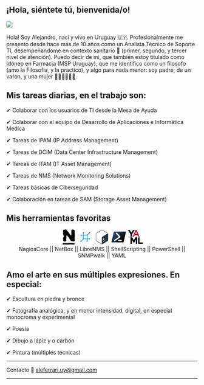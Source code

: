 ## ¡Hola, siéntete tú, bienvenida/o! 

[![](https://img.shields.io/badge/LinkedIn-0077B5?style=for-the-badge&logo=linkedin&logoColor=white)]([https://www.linkedin.com/in/aleferrari-uy](https://www.linkedin.com/in/alejandrogabrielferrariespiga/))

<p>Hola! Soy Alejandro, nací y vivo en Uruguay 🇺🇾. Profesionalmente me presento desde hace más de 10 años como un Analista Técnico de Soporte TI, desempeñandome en contexto sanitario 🏥 (primer, segundo, y tercer nivel de atención).
Puedo decir de mi, que también estoy titulado como Idóneo en Farmacia (MSP Uruguay), que me identifico como un filosofo (amo la Filosofía, y la practico), y algo para nada menor: soy padre, de un varon, y una mujer 🙋🏻‍♂️🙋🏼‍♀️.


<h2>Mis tareas diarias, en el trabajo son:</h2>

✔ Colaborar con los usuarios de TI desde la Mesa de Ayuda

✔ Colaborar con el equipo de Desarrollo de Aplicaciones e Informática Médica

✔ Tareas de IPAM (IP Address Management)

✔ Tareas de DCIM (Data Center Infrastructure Management)

✔ Tareas de ITAM (IT Asset Management)

✔ Tareas de NMS (Network Monitoring Solutions)

✔ Tareas básicas de Ciberseguridad

✔ Colaboración en tareas de SAM (Storage Asset Management)

 

<h2>Mis herramientas favoritas</h2>
<div align="center">
   <img src="https://github.com/aleferrariuy/my-library-of-icons/blob/main/icons/Nagios/nagios_logo_icon.jpg" title="NagiosCore" alt="NagiosCore" width="40" height="40"/> 
 
   <img src="https://github.com/aleferrariuy/my-library-of-icons/blob/main/icons/NetBox/netbox256.webp" title="NetBox" alt="NetBox" width="40" height="40"/> 
 
   <img src="https://github.com/devicons/devicon/blob/master/icons/bash/bash-original.svg" title="Bash" alt="Bash" width="40" height="40"/>

   <img src="https://github.com/devicons/devicon/blob/master/icons/powershell/powershell-original.svg" title="PowerShell" alt="PowerShell" width="40" height="40"/>

   <img src="https://github.com/devicons/devicon/blob/master/icons/yaml/yaml-original.svg" title="YAML" alt="YAML" width="40" height="40"/>
</div>
<div align="center">
NagiosCore || NetBox || LibreNMS || ShellScripting || PowerShell || SNMPwalk || YAML 
</div>

 

<h2>Amo el arte en sus múltiples expresiones. En especial:</h2>

✔ Escultura en piedra y bronce

✔ Fotografía analógica, y en menor intensidad, digital, en especial monocroma y experimental

✔ Poesía

✔ Dibujo a lápiz y o carbón

✔ Pintura (múltiples técnicas)

---

Contacto 📩 aleferrari.uy@gmail.com

---
